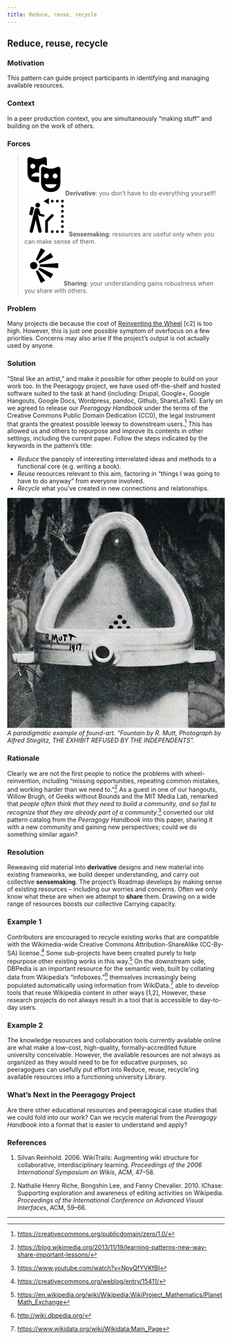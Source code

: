 ```yaml
---
title: Reduce, reuse, recycle 
---
```


## Reduce, reuse, recycle 

### Motivation 

This pattern can guide project participants in identifying and managing
available resources.

### Context 

In a peer production context, you are simultaneously “making stuff” and
building on the work of others.

### Forces 

> ![image](https://raw.githubusercontent.com/Peeragogy/Peeragogy.github.io/master/images/derivative.png) **Derivative**: you don’t have to do everything yourself!  
> ![image](https://raw.githubusercontent.com/Peeragogy/Peeragogy.github.io/master/images/sensemaking.png) **Sensemaking**: resources are useful only when you can make sense of them.  
> ![image](https://raw.githubusercontent.com/Peeragogy/Peeragogy.github.io/master/images/sharing.png) **Sharing**: your understanding gains robustness when you share with others.

### Problem 

Many projects die because the cost of
<span><span>[Reinventing the Wheel](http://c2.com/cgi/wiki?ReinventingTheWheel)</span></span> \[c2\]
is too high. However, this is just one possible symptom of overfocus on
a few priorities. Concerns may also arise if the project’s output is not
actually used by anyone.

### Solution 

“Steal like an artist,” and make it possible for other people to build
on your work too. In the Peeragogy project, we
have used off-the-shelf and hosted software suited to the task at hand
(including: Drupal, Google+, Google Hangouts, Google Docs, Wordpress,
pandoc, Github, ShareLaTeX). Early on we agreed to release our
*Peeragogy Handbook* under the terms of the Creative Commons Public
Domain Dedication (CC0), the legal instrument that grants the greatest
possible leeway to downstream users.[^fn1]
This has allowed us and others to repurpose and improve its contents in
other settings, including the current paper. Follow the steps indicated
by the keywords in the pattern’s title:

-   *Reduce* the panoply of interesting interrelated ideas and methods
    to a functional core (e.g. writing a book).
-   *Reuse* resources relevant to this aim, factoring in “things I was
    going to have to do anyway” from everyone involved.
-   *Recycle* what you’ve created in new connections and relationships.

![image](https://raw.githubusercontent.com/Peeragogy/Peeragogy.github.io/master/images/Duchamp_Fountaine.jpg)  
*A paradigmatic example of found-art. “Fountain by R. Mutt, Photograph by Alfred Stieglitz, THE EXHIBIT REFUSED BY THE INDEPENDENTS”.*

### Rationale 

Clearly we are not the first people to notice the problems with
wheel-reinvention, including “missing opportunities, repeating common
mistakes, and working harder than we need to.”[^fn2]
As a guest in one of our hangouts, Willow Brugh, of Geeks
without Bounds and the MIT Media Lab, remarked that *people often think
that they need to build a community, and so fail to recognize that they
are already part of a community.*[^fn3]
converted our old pattern catalog from the *Peeragogy Handbook* into
this paper, sharing it with a new community and gaining new
perspectives; could we do something similar again?

### Resolution 

Reweaving old material into **derivative** designs and new material into
existing frameworks, we build deeper understanding, and carry out
collective **sensemaking**. The project’s
<span><span>Roadmap</span></span> develops by making sense of existing
resources – including our worries and concerns. Often we only know what
these are when we attempt to **share** them. Drawing on a wide range of
resources boosts our collective <span><span>Carrying
capacity</span></span>.

### Example 1 

Contributors are encouraged to recycle existing works that are
compatible with the Wikimedia-wide Creative Commons
Attribution-ShareAlike (CC-By-SA) license.[^fn4]
 Some sub-projects have been created purely to help
repurpose other existing works in this way.[^fn5]
On the downstream side, DBPedia is an important resource
for the semantic web, built by collating data from Wikipedia’s
“infoboxes.”[^fn6]
themselves increasingly being populated automatically using information
from WikiData.[^fn7]
able to develop tools that reuse Wikipedia content in other ways <span
class="citation">\[1,2\]</span>, However, these research projects do not
always result in a tool that is accessible to day-to-day users.

### Example 2 

The knowledge resources and collaboration tools currently available
online are what make a low-cost, high-quality, formally-accredited
future university conceivable. However, the available resources are not
always as organized as they would need to be for educative purposes, so
peeragogues can usefully put effort into <span><span>Reduce, reuse,
recycle</span></span>’ing available resources into a functioning
university Library.

### What’s Next in the Peeragogy Project

Are there other educational resources and peeragogical case studies that
we could fold into our work? Can we recycle material from the *Peeragogy
Handbook* into a format that is easier to understand and apply?

### References


1. Silvan Reinhold. 2006. WikiTrails: Augmenting wiki structure for collaborative, interdisciplinary learning. *Proceedings of the 2006 International Symposium on Wikis*, ACM, 47–58.

2. Nathalie Henry Riche, Bongshin Lee, and Fanny Chevalier. 2010. IChase: Supporting exploration and awareness of editing activities on Wikipedia. *Proceedings of the International Conference on Advanced Visual Interfaces*, ACM, 59–66.

------------------------------------------------------------------------

[^fn1]: <https://creativecommons.org/publicdomain/zero/1.0/>

[^fn2]: <https://blog.wikimedia.org/2013/11/19/learning-patterns-new-way-share-important-lessons/>

[^fn3]: <https://www.youtube.com/watch?v=NpyQfYVKfBI>

[^fn4]: <https://creativecommons.org/weblog/entry/15411/>

[^fn5]: <https://en.wikipedia.org/wiki/Wikipedia:WikiProject_Mathematics/PlanetMath_Exchange>

[^fn6]: <http://wiki.dbpedia.org/>

[^fn7]: <https://www.wikidata.org/wiki/Wikidata:Main_Page>

